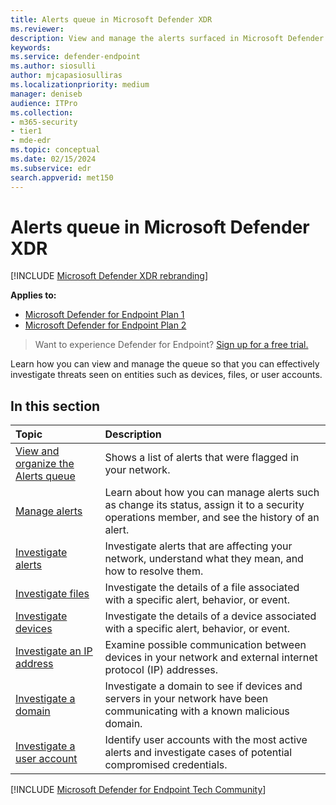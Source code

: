 ```yaml
---
title: Alerts queue in Microsoft Defender XDR
ms.reviewer:
description: View and manage the alerts surfaced in Microsoft Defender XDR
keywords:
ms.service: defender-endpoint
ms.author: siosulli
author: mjcapasiosulliras
ms.localizationpriority: medium
manager: deniseb
audience: ITPro
ms.collection: 
- m365-security
- tier1
- mde-edr
ms.topic: conceptual
ms.date: 02/15/2024
ms.subservice: edr
search.appverid: met150
---
```


# Alerts queue in Microsoft Defender XDR

[!INCLUDE [Microsoft Defender XDR rebranding](../../includes/microsoft-defender.md)]

**Applies to:**
- [Microsoft Defender for Endpoint Plan 1](https://go.microsoft.com/fwlink/p/?linkid=2154037)
- [Microsoft Defender for Endpoint Plan 2](https://go.microsoft.com/fwlink/p/?linkid=2154037)

> Want to experience Defender for Endpoint? [Sign up for a free trial.](https://signup.microsoft.com/create-account/signup?products=7f379fee-c4f9-4278-b0a1-e4c8c2fcdf7e&ru=https://aka.ms/MDEp2OpenTrial?ocid=docs-wdatp-exposedapis-abovefoldlink)

Learn how you can view and manage the queue so that you can effectively investigate threats seen on entities such as devices, files, or user accounts.

## In this section

Topic|Description
:---|:---
[View and organize the Alerts queue](alerts-queue.md)|Shows a list of alerts that were flagged in your network.
[Manage alerts](manage-alerts.md)|Learn about how you can manage alerts such as change its status, assign it to a security operations member, and see the history of an alert.
[Investigate alerts](investigate-alerts.md)|Investigate alerts that are affecting your network, understand what they mean, and how to resolve them.
[Investigate files](investigate-files.md)|Investigate the details of a file associated with a specific alert, behavior, or event.
[Investigate devices](investigate-machines.md)|Investigate the details of a device associated with a specific alert, behavior, or event.
[Investigate an IP address](investigate-ip.md)|Examine possible communication between devices in your network and external internet protocol (IP) addresses.
[Investigate a domain](investigate-domain.md)|Investigate a domain to see if devices and servers in your network have been communicating with a known malicious domain.
[Investigate a user account](investigate-user.md)|Identify user accounts with the most active alerts and investigate cases of potential compromised credentials.
[!INCLUDE [Microsoft Defender for Endpoint Tech Community](../../includes/defender-mde-techcommunity.md)]
